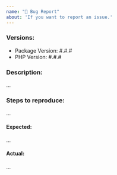 ```yaml
---
name: "🐞 Bug Report"
about: 'If you want to report an issue.'
---
```


### Versions:

- Package Version: #.#.#
- PHP Version: #.#.#

### Description:

...

### Steps to reproduce:

...

#### Expected:

...

#### Actual:

...
